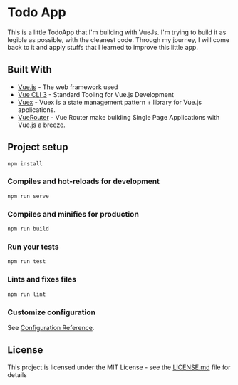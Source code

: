 # Todo App

This is a little TodoApp that I'm building with VueJs. I'm trying to build it as legible as possible, with the cleanest code. Through my journey, I will come back to it and apply stuffs that I learned to improve this little app.

## Built With

- [Vue.js](https://vuejs.org/) - The web framework used
- [Vue CLI 3](https://cli.vuejs.org/) - Standard Tooling for Vue.js Development
- [Vuex](https://vuex.vuejs.org/) - Vuex is a state management pattern + library for Vue.js applications.
- [VueRouter](https://router.vuejs.org/) - Vue Router make building Single Page Applications with Vue.js a breeze.

## Project setup
```
npm install
```

### Compiles and hot-reloads for development
```
npm run serve
```

### Compiles and minifies for production
```
npm run build
```

### Run your tests
```
npm run test
```

### Lints and fixes files
```
npm run lint
```

### Customize configuration
See [Configuration Reference](https://cli.vuejs.org/config/).

## License

This project is licensed under the MIT License - see the [LICENSE.md](LICENSE.md) file for details
